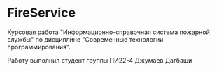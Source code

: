 # FireService
Курсовая работа "Информационно-справочная система пожарной службы" по дисциплине "Современные технологии программирования". 

Работу выполнил студент группы ПИ22-4 Джумаев Дагбаши
